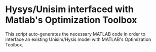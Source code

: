 # Hysys/Unisim interfaced with Matlab's Optimization Toolbox
This script auto-generates the necessary MATLAB code in order to interface an existing Unisim/Hysis model with MATLAB's Optimization Toolbox. 
